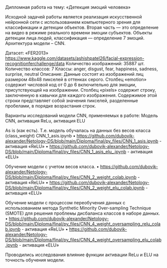 Дипломная работа на тему: «Детекция эмоций человека»

Исходной задачей работы является реализация искусственной нейронной сети с использованием компьютерного зрения для классификации и детекции объектов. Вторая часть — это определение на видео в режиме реального времени эмоции субъектов. Объекты детекции лица людей, классификация — определение 7 эмоций. Архитектура модели – CNN.

Датасет: «FER2013» https://www.kaggle.com/datasets/ashishpatel26/facial-expression-recognitionferchallenge/data Количество изображений: 35887 шт. Количество классов: 7 Классы: anger, disgust, fear, happiness, sadness, surprise, neutral Описание: Данные состоят из изображений лиц размером 48x48 пикселей в оттенках серого. Столбец «emotion» содержит числовой код от 0 до 6 включительно для эмоции, присутствующей на изображении. Столбец «pixels» содержит строку, заключенную в кавычки для каждого изображения. Содержимое этой строки представляет собой значения пикселей, разделенные пробелами, в порядке возрастания строк.

Варианты исследований модели CNN, применяемых в работе: Модель CNN, активация ReLu, активация ELU

As is (как есть). Т.е. модель обучалась на данных без весов класса (class_weight) CNN_1_asis.ipynb • https://github.com/dubovik-alexander/Netology-DS/blob/main/Diploma/final/py_files/CNN_1_asis.ipynb - активация «ReLU» • https://github.com/dubovik-alexander/Netology-DS/blob/main/Diploma/final/py_files/CNN_1_asis_elu_.ipynb - активация «ELU»

Обучение модели с учетом весов класса. • https://github.com/dubovik-alexander/Netology-DS/blob/main/Diploma/final/py_files/CNN_2_weight_colab.ipynb - активация «ReLU» • https://github.com/dubovik-alexander/Netology-DS/blob/main/Diploma/final/py_files/CNN_2_weight_elu_colab.ipynb - активация «ELU»

Обучение модели с процессом переобучения данных с использованием метода Synthetic Minority Over-sampling Technique (SMOTE) для решения проблемы дисбаланса классов в наборе данных. • https://github.com/dubovik-alexander/Netology-DS/blob/main/Diploma/final/py_files/CNN_4_weight_oversampling_relu_colab.ipynb - активация «ReLU» • https://github.com/dubovik-alexander/Netology-DS/blob/main/Diploma/final/py_files/CNN_4_weight_oversampling_elu_colab.ipynb - активация «ELU»

Проводились исследования влияние функции активации ReLu и ELU на точность обучения модели. 
